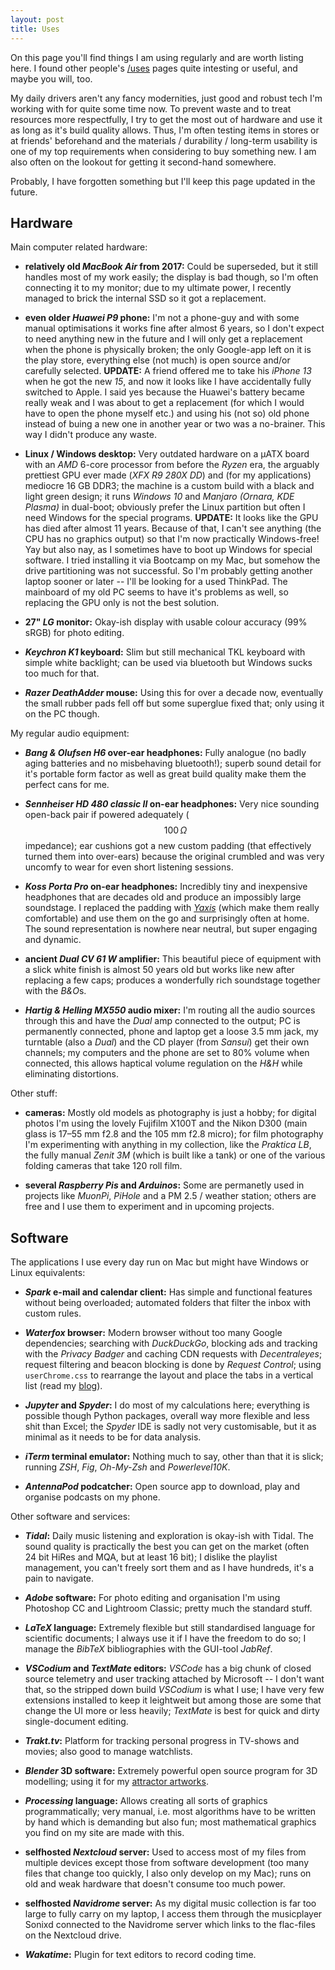 ```yaml
---
layout: post
title: Uses
---
```

On this page you'll find things I am using regularly and are worth listing here.
I found other people's [/uses](https://uses.tech/) pages quite intesting or useful, and maybe you will, too.

My daily drivers aren't any fancy modernities, just good and robust tech I'm working with for quite some time now.
To prevent waste and to treat resources more respectfully, I try to get the most out of hardware and use it as long as it's build quality allows.
Thus, I'm often testing items in stores or at friends' beforehand and the materials / durability / long-term usability is one of my top requirements when considering to buy something new.
I am also often on the lookout for getting it second-hand somewhere.

Probably, I have forgotten something but I'll keep this page updated in the future.

## Hardware
Main computer related hardware:

- **relatively old *MacBook Air* from 2017:**
Could be superseded, but it still handles most of my work easily; the display is bad though, so I'm often connecting it to my monitor; due to my ultimate power, I recently managed to brick the internal SSD so it got a replacement.

- **even older *Huawei P9* phone:**
I'm not a phone-guy and with some manual optimisations it works fine after almost 6 years, so I don't expect to need anything new in the future and I will only get a replacement when the phone is physically broken; the only Google-app left on it is the play store, everything else (not much) is open source and/or carefully selected. **UPDATE:** A friend offered me to take his *iPhone 13* when he got the new *15*, and now it looks like I have accidentally fully switched to Apple. I said yes because the Huawei's battery became really weak and I was about to get a replacement (for which I would have to open the phone myself etc.) and using his (not so) old phone instead of buing a new one in another year or two was a no-brainer. This way I didn't produce any waste.

- **Linux / Windows desktop:**
Very outdated hardware on a µATX board with an *AMD* 6-core processor from before the *Ryzen* era, the arguably prettiest GPU ever made (*XFX R9 280X DD*) and (for my applications) mediocre 16 GB DDR3; the machine is a custom build with a black and light green design; it runs *Windows 10* and *Manjaro (Ornara, KDE Plasma)* in dual-boot; obviously prefer the Linux partition but often I need Windows for the special programs. **UPDATE:** It looks like the GPU has died after almost 11 years. Because of that, I can't see anything (the CPU has no graphics output) so that I'm now practically Windows-free! Yay but also nay, as I sometimes have to boot up Windows for special software. I tried installing it via Bootcamp on my Mac, but somehow the drive partitioning was not successful. So I'm probably getting another laptop sooner or later -- I'll be looking for a used ThinkPad. The mainboard of my old PC seems to have it's problems as well, so replacing the GPU only is not the best solution.

- **27" *LG* monitor:**
Okay-ish display with usable colour accuracy (99% sRGB) for photo editing.

- ***Keychron K1* keyboard:**
Slim but still mechanical TKL keyboard with simple white backlight; can be used via bluetooth but Windows sucks too much for that.

- ***Razer DeathAdder* mouse:**
Using this for over a decade now, eventually the small rubber pads fell off but some superglue fixed that; only using it on the PC though.

My regular audio equipment:

- ***Bang & Olufsen H6* over-ear headphones:**
Fully analogue (no badly aging batteries and no misbehaving bluetooth!); superb sound detail for it's portable form factor as well as great build quality make them the perfect cans for me.

- ***Sennheiser HD 480 classic II* on-ear headphones:**
Very nice sounding open-back pair if powered adequately ($$100\,\Omega$$ impedance); ear cushions got a new custom padding (that effectively turned them into over-ears) because the original crumbled and was very uncomfy to wear for even short listening sessions.

- ***Koss Porta Pro* on-ear headphones:**
Incredibly tiny and inexpensive headphones that are decades old and produce an impossibly large soundstage. I replaced the padding with [*Yaxis*](https://www.yaxi.jp/product-gallery/porta-pro/) (which make them really comfortable) and use them on the go and surprisingly often at home. The sound representation is nowhere near neutral, but super engaging and dynamic.

- **ancient *Dual CV 61 W* amplifier:**
This beautiful piece of equipment with a slick white finish is almost 50 years old but works like new after replacing a few caps; produces a wonderfully rich soundstage together with the *B&O*s.

- ***Hartig & Helling MX550* audio mixer:**
I'm routing all the audio sources through this and have the *Dual* amp connected to the output; PC is permanently connected, phone and laptop get a loose 3.5 mm jack, my turntable (also a *Dual*) and the CD player (from *Sansui*) get their own channels; my computers and the phone are set to 80% volume when connected, this allows haptical volume regulation on the *H&H* while eliminating distortions.

Other stuff:

- **cameras:**
Mostly old models as photography is just a hobby; for digital photos I'm using the lovely Fujifilm X100T and the Nikon D300 (main glass is 17–55 mm f2.8 and the 105 mm f2.8 micro); for film photography I'm experimenting with anything in my collection, like the *Praktica LB*, the fully manual *Zenit 3M* (which is built like a tank) or one of the various folding cameras that take 120 roll film.

- **several *Raspberry Pis* and *Arduinos*:**
Some are permanetly used in projects like *MuonPi*, *PiHole* and a PM 2.5 / weather station; others are free and I use them to experiment and in upcoming projects.


## Software
The applications I use every day run on Mac but might have Windows or Linux equivalents:

- ***Spark* e-mail and calendar client:**
Has simple and functional features without being overloaded; automated folders that filter the inbox with custom rules.

- ***Waterfox* browser:**
Modern browser without too many Google dependencies; searching with *DuckDuckGo*, blocking ads and tracking with the *Privacy Badger* and caching CDN requests with *Decentraleyes*; request filtering and beacon blocking is done by *Request Control*; using `userChrome.css` to rearrange the layout and place the tabs in a vertical list (read my [blog](/blog/browser-black-magic)).

- ***Jupyter* and *Spyder*:**
I do most of my calculations here; everything is possible though Python packages, overall way more flexible and less shit than Excel; the *Spyder* IDE is sadly not very customisable, but it as minimal as it needs to be for data analysis.

- ***iTerm* terminal emulator:**
Nothing much to say, other than that it is slick; running *ZSH*, *Fig*, *Oh-My-Zsh* and *Powerlevel10K*.

- ***AntennaPod* podcatcher:**
Open source app to download, play and organise podcasts on my phone.

Other software and services:

- ***Tidal*:**
Daily music listening and exploration is okay-ish with Tidal. The sound quality is practically the best you can get on the market (often 24 bit HiRes and MQA, but at least 16 bit); I dislike the playlist management, you can't freely sort them and as I have hundreds, it's a pain to navigate.

- ***Adobe* software:**
For photo editing and organisation I'm using Photoshop CC and Lightroom Classic; pretty much the standard stuff.

- ***LaTeX* language:**
Extremely flexible but still standardised language for scientific documents; I always use it if I have the freedom to do so; I manage the *BibTeX* bibliographies with the GUI-tool *JabRef*.

- ***VSCodium* and *TextMate* editors:**
*VSCode* has a big chunk of closed source telemetry and user tracking attached by Microsoft -- I don't want that, so the stripped down build *VSCodium* is what I use; I have very few extensions installed to keep it leightweit but among those are some that change the UI more or less heavily; *TextMate* is best for quick and dirty single-document editing.

- ***Trakt.tv*:**
Platform for tracking personal progress in TV-shows and movies; also good to manage watchlists.

- ***Blender* 3D software:**
Extremely powerful open source program for 3D modelling; using it for my [attractor artworks](/projects/chaotic-shapes).

- ***Processing* language:**
Allows creating all sorts of graphics programmatically; very manual, i.e. most algorithms have to be written by hand which is demanding but also fun; most mathematical graphics you find on my site are made with this.

- **selfhosted *Nextcloud* server:**
Used to access most of my files from multiple devices except those from software development (too many files that change too quickly, I also only develop on my Mac); runs on old and weak hardware that doesn't consume too much power.

- **selfhosted *Navidrome* server:**
As my digital music collection is far too large to fully carry on my laptop, I access them through the musicplayer Sonixd connected to the Navidrome server which links to the flac-files on the Nextcloud drive.

- ***Wakatime*:**
Plugin for text editors to record coding time.
